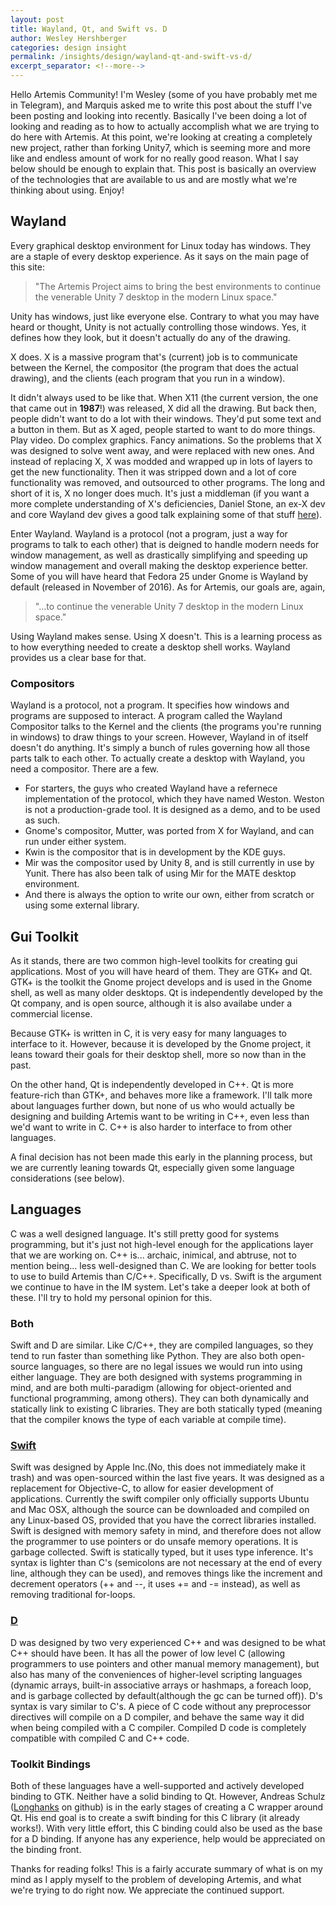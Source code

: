 ```yaml
---
layout: post
title: Wayland, Qt, and Swift vs. D
author: Wesley Hershberger
categories: design insight
permalink: /insights/design/wayland-qt-and-swift-vs-d/
excerpt_separator: <!--more-->
---
```

Hello Artemis Community! I'm Wesley (some of you have probably met me in Telegram), and Marquis asked me to write this post about the stuff I've been posting and looking into recently. Basically I've been doing a lot of looking and reading as to how to actually accomplish what we are trying to do here with Artemis. At this point, we're looking at creating a completely new project, rather than forking Unity7, which is seeming more and more like and endless amount of work for no really good reason. What I say below should be enough to explain that. This post is basically an overview of the technologies that are available to us and are mostly what we're thinking about using. Enjoy!

<!--Hey folks!-->

## Wayland
Every graphical desktop environment for Linux today has windows. They are a staple of every desktop experience. As it says on the main page of this site:

> "The Artemis Project aims to bring the best environments to continue the venerable Unity 7 desktop in the modern Linux space."

Unity has windows, just like everyone else. Contrary to what you may have heard or thought, Unity is not actually controlling those windows. Yes, it defines how they look, but it doesn't actually do any of the drawing.

X does. X is a massive program that's (current) job is to communicate between the Kernel, the compositor (the program that does the actual drawing), and the clients (each program that you run in a window).

It didn't always used to be like that. When X11 (the current version, the one that came out in **1987**!) was released, X did all the drawing. But back then, people didn't want to do a lot with their windows. They'd put some text and a button in them. But as X aged, people started to want to do more things. Play video. Do complex graphics. Fancy animations. So the problems that X was designed to solve went away, and were replaced with new ones. And instead of replacing X, X was modded and wrapped up in lots of layers to get the new functionality. Then it was stripped down and a lot of core functionality was removed, and outsourced to other programs. The long and short of it is, X no longer does much. It's just a middleman (if you want a more complete understanding of X's deficiencies, Daniel Stone, an ex-X dev and core Wayland dev gives a good talk explaining some of that stuff [here](https://www.youtube.com/watch?v=GWQh_DmDLKQ)).

Enter Wayland. Wayland is a protocol (not a program, just a way for programs to talk to each other) that is deigned to handle modern needs for window management, as well as drastically simplifying and speeding up window management and overall making the desktop experience better. Some of you will have heard that Fedora 25 under Gnome is Wayland by default (released in November of 2016). As for Artemis, our goals are, again,

> "...to continue the venerable Unity 7 desktop in the modern Linux space."

Using Wayland makes sense. Using X doesn't. This is a learning process as to how everything needed to create a desktop shell works. Wayland provides us a clear base for that.

### Compositors
Wayland is a protocol, not a program. It specifies how windows and programs are supposed to interact. A program called the Wayland Compositor talks to the Kernel and the clients (the programs you're running in windows) to draw things to your screen. However, Wayland in of itself doesn't do anything. It's simply a bunch of rules governing how all those parts talk to each other. To actually create a desktop with Wayland, you need a compositor. There are a few.
* For starters, the guys who created Wayland have a refernece implementation of the protocol, which they have named Weston. Weston is not a production-grade tool. It is designed as a demo, and to be used as such.
* Gnome's compositor, Mutter, was ported from X for Wayland, and can run under either system.
* Kwin is the compositor that is in development by the KDE guys.
* Mir was the compositor used by Unity 8, and is still currently in use by Yunit. There has also been talk of using Mir for the MATE desktop environment.
* And there is always the option to write our own, either from scratch or using some external library.

## Gui Toolkit
As it stands, there are two common high-level toolkits for creating gui applications. Most of you will have heard of them. They are GTK+ and Qt. GTK+ is the toolkit the Gnome project develops and is used in the Gnome shell, as well as many older desktops. Qt is independently developed by the Qt company, and is open source, although it is also availabe under a commercial license.

Because GTK+ is written in C, it is very easy for many languages to interface to it. However, because it is developed by the Gnome project, it leans toward their goals for their desktop shell, more so now than in the past.

On the other hand, Qt is independently developed in C++. Qt is more feature-rich than GTK+, and behaves more like a framework. I'll talk more about languages further down, but none of us who would actually be designing and building Artemis want to be writing in C++, even less than we'd want to write in C. C++ is also harder to interface to from other languages.

A final decision has not been made this early in the planning process, but we are currently leaning towards Qt, especially given some language considerations (see below).

## Languages
C was a well designed language. It's still pretty good for systems programming, but it's just not high-level enough for the applications layer that we are working on. C++ is... archaic, inimical, and abtruse, not to mention being... less well-designed than C. We are looking for better tools to use to build Artemis than C/C++. Specifically, D vs. Swift is the argument we continue to have in the IM system. Let's take a deeper look at both of these. I'll try to hold my personal opinion for this.

### Both
Swift and D are similar. Like C/C++, they are compiled languages, so they tend to run faster than something like Python. They are also both open-source languages, so there are no legal issues we would run into using either language. They are both designed with systems programming in mind, and are both multi-paradigm (allowing for object-oriented and functional programming, among others). They can both dynamically and statically link to existing C libraries. They are both statically typed (meaning that the compiler knows the type of each variable at compile time).

### [Swift](https://swift.org)
Swift was designed by Apple Inc.(No, this does not immediately make it trash) and was open-sourced within the last five years. It was designed as a replacement for Objective-C, to allow for easier development of applications. Currently the swift compiler only officially supports Ubuntu and Mac OSX, although the source can be downloaded and compiled on any Linux-based OS, provided that you have the correct libraries installed. Swift is designed with memory safety in mind, and therefore does not allow the programmer to use pointers or do unsafe memory operations. It is garbage collected. Swift is statically typed, but it uses type inference. It's syntax is lighter than C's (semicolons are not necessary at the end of every line, although they can be used), and removes things like the increment and decrement operators (++ and --, it uses += and -= instead), as well as removing traditional for-loops.

### [D](https://dlang.org)
D was designed by two very experienced C++ and was designed to be what C++ should have been. It has all the power of low level C (allowing programmers to use pointers and other manual memory management), but also has many of the conveniences of higher-level scripting languages (dynamic arrays, built-in associative arrays or hashmaps, a foreach loop, and is garbage collected by default(although the gc can be turned off)). D's syntax is vary similar to C's. A piece of C code without any preprocessor directives will compile on a D compiler, and behave the same way it did when being compiled with a C compiler. Compiled D code is completely compatible with compiled C and C++ code.

### Toolkit Bindings
Both of these languages have a well-supported and actively developed binding to GTK. Neither have a solid binding to Qt. However, Andreas Schulz ([Longhanks](https://github.com/Longhanks) on github) is in the early stages of creating a C wrapper around Qt. His end goal is to create a swift binding for this C library (it already works!). With very little effort, this C binding could also be used as the base for a D binding. If anyone has any experience, help would be appreciated on the binding front.

Thanks for reading folks! This is a fairly accurate summary of what is on my mind as I apply myself to the problem of developing Artemis, and what we're trying to do right now. We appreciate the continued support.
